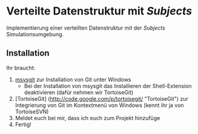 # Verteilte Datenstruktur mit _Subjects_
Implementierung einer verteilten Datenstruktur mit der _Subjects_ Simulationsumgebung.

## Installation
Ihr braucht:
1. [msysgit](http://code.google.com/p/msysgit/downloads/detail?name=Git-1.7.6-preview20110708.exe&can=2&q= "msysgit") zur Installation von Git unter Windows
    * Bei der Installation von msysgit das Installieren der Shell-Extension deaktivieren (dafür nehmen wir TortoiseGit)
2. [TortoiseGit] (http://code.google.com/p/tortoisegit/ "TortoiseGit") zur Integrierung von Git im Kontextmenü von Windows (kennt ihr ja von TortoiseSVN)
3. Meldet euch bei mir, dass ich euch zum Projekt hinzufüge
4. Fertig!